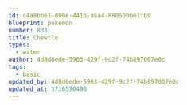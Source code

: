 ```yaml
---
id: c4a8bb61-d00e-441b-a5a4-880500b61fb9
blueprint: pokemon
number: 833
title: Chewtle
types:
  - water
author: 4d8d6ede-5963-429f-9c2f-74b897007e0c
tags:
  - basic
updated_by: 4d8d6ede-5963-429f-9c2f-74b897007e0c
updated_at: 1716570490
---
```

